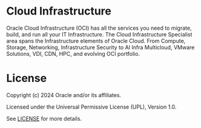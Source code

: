 # Cloud Infrastructure

Oracle Cloud Infrastructure (OCI) has all the services you need to migrate, build, and run all your IT Infrastructure. The Cloud Infrastructure Specialist area spans the Infrastructure elements of Oracle Cloud. From Compute, Storage, Networking, Infrastructure Security to AI Infra Multicloud, VMware Solutions, VDI, CDN, HPC, and evolving OCI portfolio.

# License

Copyright (c) 2024 Oracle and/or its affiliates.

Licensed under the Universal Permissive License (UPL), Version 1.0.

See [LICENSE](https://github.com/oracle-devrel/technology-engineering/blob/main/LICENSE) for more details.